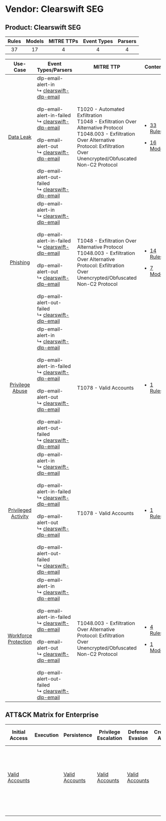 Vendor: Clearswift SEG
======================
Product: Clearswift SEG
-----------------------
| Rules | Models | MITRE TTPs | Event Types | Parsers |
|:-----:|:------:|:----------:|:-----------:|:-------:|
|  37   |   17   |     4      |      4      |    4    |

|                               Use-Case                               | Event Types/Parsers                                                                                                                                                                                                                                                                                                                                                                                                                      | MITRE TTP                                                                                                                                                                                            | Content                                                                                                                       |
|:--------------------------------------------------------------------:| ---------------------------------------------------------------------------------------------------------------------------------------------------------------------------------------------------------------------------------------------------------------------------------------------------------------------------------------------------------------------------------------------------------------------------------------- | ---------------------------------------------------------------------------------------------------------------------------------------------------------------------------------------------------- | ----------------------------------------------------------------------------------------------------------------------------- |
|            [Data Leak](../../../UseCases/uc_data_leak.md)            |  dlp-email-alert-in<br> ↳ [clearswift-dlp-email](Parsers/parserContent_clearswift-dlp-email.md)<br><br> dlp-email-alert-in-failed<br> ↳ [clearswift-dlp-email](Parsers/parserContent_clearswift-dlp-email.md)<br><br> dlp-email-alert-out<br> ↳ [clearswift-dlp-email](Parsers/parserContent_clearswift-dlp-email.md)<br><br> dlp-email-alert-out-failed<br> ↳ [clearswift-dlp-email](Parsers/parserContent_clearswift-dlp-email.md)<br> | T1020 - Automated Exfiltration<br>T1048 - Exfiltration Over Alternative Protocol<br>T1048.003 - Exfiltration Over Alternative Protocol: Exfiltration Over Unencrypted/Obfuscated Non-C2 Protocol<br> | [<ul><li>33 Rules</li></ul><ul><li>16 Models</li></ul>](Rules_Models/r_m_clearswift_seg_clearswift_seg_Data_Leak.md)          |
|             [Phishing](../../../UseCases/uc_phishing.md)             |  dlp-email-alert-in<br> ↳ [clearswift-dlp-email](Parsers/parserContent_clearswift-dlp-email.md)<br><br> dlp-email-alert-in-failed<br> ↳ [clearswift-dlp-email](Parsers/parserContent_clearswift-dlp-email.md)<br><br> dlp-email-alert-out<br> ↳ [clearswift-dlp-email](Parsers/parserContent_clearswift-dlp-email.md)<br><br> dlp-email-alert-out-failed<br> ↳ [clearswift-dlp-email](Parsers/parserContent_clearswift-dlp-email.md)<br> | T1048 - Exfiltration Over Alternative Protocol<br>T1048.003 - Exfiltration Over Alternative Protocol: Exfiltration Over Unencrypted/Obfuscated Non-C2 Protocol<br>                                   | [<ul><li>14 Rules</li></ul><ul><li>7 Models</li></ul>](Rules_Models/r_m_clearswift_seg_clearswift_seg_Phishing.md)            |
|      [Privilege Abuse](../../../UseCases/uc_privilege_abuse.md)      |  dlp-email-alert-in<br> ↳ [clearswift-dlp-email](Parsers/parserContent_clearswift-dlp-email.md)<br><br> dlp-email-alert-in-failed<br> ↳ [clearswift-dlp-email](Parsers/parserContent_clearswift-dlp-email.md)<br><br> dlp-email-alert-out<br> ↳ [clearswift-dlp-email](Parsers/parserContent_clearswift-dlp-email.md)<br><br> dlp-email-alert-out-failed<br> ↳ [clearswift-dlp-email](Parsers/parserContent_clearswift-dlp-email.md)<br> | T1078 - Valid Accounts<br>                                                                                                                                                                           | [<ul><li>1 Rules</li></ul>](Rules_Models/r_m_clearswift_seg_clearswift_seg_Privilege_Abuse.md)                                |
|  [Privileged Activity](../../../UseCases/uc_privileged_activity.md)  |  dlp-email-alert-in<br> ↳ [clearswift-dlp-email](Parsers/parserContent_clearswift-dlp-email.md)<br><br> dlp-email-alert-in-failed<br> ↳ [clearswift-dlp-email](Parsers/parserContent_clearswift-dlp-email.md)<br><br> dlp-email-alert-out<br> ↳ [clearswift-dlp-email](Parsers/parserContent_clearswift-dlp-email.md)<br><br> dlp-email-alert-out-failed<br> ↳ [clearswift-dlp-email](Parsers/parserContent_clearswift-dlp-email.md)<br> | T1078 - Valid Accounts<br>                                                                                                                                                                           | [<ul><li>1 Rules</li></ul>](Rules_Models/r_m_clearswift_seg_clearswift_seg_Privileged_Activity.md)                            |
| [Workforce Protection](../../../UseCases/uc_workforce_protection.md) |  dlp-email-alert-in<br> ↳ [clearswift-dlp-email](Parsers/parserContent_clearswift-dlp-email.md)<br><br> dlp-email-alert-in-failed<br> ↳ [clearswift-dlp-email](Parsers/parserContent_clearswift-dlp-email.md)<br><br> dlp-email-alert-out<br> ↳ [clearswift-dlp-email](Parsers/parserContent_clearswift-dlp-email.md)<br><br> dlp-email-alert-out-failed<br> ↳ [clearswift-dlp-email](Parsers/parserContent_clearswift-dlp-email.md)<br> | T1048.003 - Exfiltration Over Alternative Protocol: Exfiltration Over Unencrypted/Obfuscated Non-C2 Protocol<br>                                                                                     | [<ul><li>4 Rules</li></ul><ul><li>1 Models</li></ul>](Rules_Models/r_m_clearswift_seg_clearswift_seg_Workforce_Protection.md) |

ATT&CK Matrix for Enterprise
----------------------------
| Initial Access                                                      | Execution | Persistence                                                         | Privilege Escalation                                                | Defense Evasion                                                     | Credential Access | Discovery | Lateral Movement | Collection | Command and Control | Exfiltration                                                                                                                                                                                                                                                                                                                    | Impact |
| ------------------------------------------------------------------- | --------- | ------------------------------------------------------------------- | ------------------------------------------------------------------- | ------------------------------------------------------------------- | ----------------- | --------- | ---------------- | ---------- | ------------------- | ------------------------------------------------------------------------------------------------------------------------------------------------------------------------------------------------------------------------------------------------------------------------------------------------------------------------------- | ------ |
| [Valid Accounts](https://attack.mitre.org/techniques/T1078)<br><br> |           | [Valid Accounts](https://attack.mitre.org/techniques/T1078)<br><br> | [Valid Accounts](https://attack.mitre.org/techniques/T1078)<br><br> | [Valid Accounts](https://attack.mitre.org/techniques/T1078)<br><br> |                   |           |                  |            |                     | [Exfiltration Over Alternative Protocol](https://attack.mitre.org/techniques/T1048)<br><br>[Exfiltration Over Alternative Protocol: Exfiltration Over Unencrypted/Obfuscated Non-C2 Protocol](https://attack.mitre.org/techniques/T1048/003)<br><br>[Automated Exfiltration](https://attack.mitre.org/techniques/T1020)<br><br> |        |